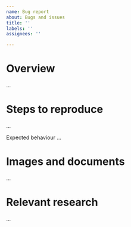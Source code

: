 ```yaml
---
name: Bug report
about: Bugs and issues
title: ''
labels: ''
assignees: ''

---
```


# Overview
...

# Steps to reproduce
...

Expected behaviour
...

# Images and documents
...

# Relevant research
...
